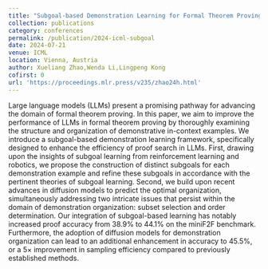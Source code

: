 ```yaml
---
title: "Subgoal-based Demonstration Learning for Formal Theorem Proving"
collection: publications
category: conferences
permalink: /publication/2024-icml-subgoal
date: 2024-07-21
venue: ICML
location: Vienna, Austria
author: Xueliang Zhao,Wenda Li,Lingpeng Kong
cofirst: 0
url: 'https://proceedings.mlr.press/v235/zhao24h.html'
---
```


Large language models (LLMs) present a promising pathway for advancing the domain of formal theorem proving. In this paper, we aim to improve the performance of LLMs in formal theorem proving by thoroughly examining the structure and organization of demonstrative in-context examples. We introduce a subgoal-based demonstration learning framework, specifically designed to enhance the efficiency of proof search in LLMs. First, drawing upon the insights of subgoal learning from reinforcement learning and robotics, we propose the construction of distinct subgoals for each demonstration example and refine these subgoals in accordance with the pertinent theories of subgoal learning. Second, we build upon recent advances in diffusion models to predict the optimal organization, simultaneously addressing two intricate issues that persist within the domain of demonstration organization: subset selection and order determination. Our integration of subgoal-based learning has notably increased proof accuracy from 38.9% to 44.1% on the miniF2F benchmark. Furthermore, the adoption of diffusion models for demonstration organization can lead to an additional enhancement in accuracy to 45.5%, or a 5× improvement in sampling efficiency compared to previously established methods.
